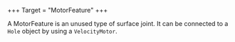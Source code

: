 +++
Target = "MotorFeature"
+++

A MotorFeature is an unused type of surface joint. It can be connected to a `Hole` object by using a `VelocityMotor`.